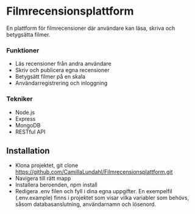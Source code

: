 # Filmrecensionsplattform
En plattform för filmrecensioner där användare kan läsa, skriva och betygsätta filmer.

### Funktioner
- Läs recensioner från andra användare
- Skriv och publicera egna recensioner
- Betygsätt filmer på en skala
- Användarregistrering och inloggning

### Tekniker 
- Node.js
- Express
- MongoDB
- RESTful API

## Installation
- Klona projektet, git clone https://github.com/CamillaLundahl/Filmrecensionsplattform.git
- Navigera till rätt mapp
- Installera beroenden, npm install
- Redigera .env filen och fyll i dina egna uppgifter. En exempelfil (.env.example) finns i projektet som visar vilka variabler som behövs, såsom databasanslutning, användarnamn och lösenord.
